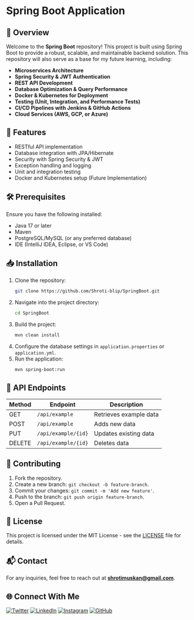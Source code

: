 # Spring Boot Application

## 🚀 Overview
Welcome to the **Spring Boot** repository! This project is built using Spring Boot to provide a robust, scalable, and maintainable backend solution. This repository will also serve as a base for my future learning, including:
- **Microservices Architecture**
- **Spring Security & JWT Authentication**
- **REST API Development**
- **Database Optimization & Query Performance**
- **Docker & Kubernetes for Deployment**
- **Testing (Unit, Integration, and Performance Tests)**
- **CI/CD Pipelines with Jenkins & GitHub Actions**
- **Cloud Services (AWS, GCP, or Azure)**

## 📌 Features
- RESTful API implementation
- Database integration with JPA/Hibernate
- Security with Spring Security & JWT
- Exception handling and logging
- Unit and integration testing
- Docker and Kubernetes setup (Future Implementation)

## 🛠 Prerequisites
Ensure you have the following installed:
- Java 17 or later
- Maven
- PostgreSQL/MySQL (or any preferred database)
- IDE (IntelliJ IDEA, Eclipse, or VS Code)

## 📥 Installation
1. Clone the repository:
   ```sh
   git clone https://github.com/Shroti-blip/SpringBoot.git
   ```
2. Navigate into the project directory:
   ```sh
   cd SpringBoot
   ```
3. Build the project:
   ```sh
   mvn clean install
   ```
4. Configure the database settings in `application.properties` or `application.yml`.
5. Run the application:
   ```sh
   mvn spring-boot:run
   ```

## 🔗 API Endpoints
| Method | Endpoint | Description |
|--------|---------|-------------|
| GET | `/api/example` | Retrieves example data |
| POST | `/api/example` | Adds new data |
| PUT | `/api/example/{id}` | Updates existing data |
| DELETE | `/api/example/{id}` | Deletes data |

## 🤝 Contributing
1. Fork the repository.
2. Create a new branch: `git checkout -b feature-branch`.
3. Commit your changes: `git commit -m 'Add new feature'`.
4. Push to the branch: `git push origin feature-branch`.
5. Open a Pull Request.

## 📜 License
This project is licensed under the MIT License - see the [LICENSE](LICENSE) file for details.

## 📬 Contact
For any inquiries, feel free to reach out at **shrotimuskan@gmail.com**.


## 🌐 Connect With Me
[![Twitter](https://img.shields.io/badge/Twitter-1DA1F2?style=for-the-badge&logo=twitter&logoColor=white)](https://x.com/stoic_aloof0?t=3OA_pxGGyY2ZTbaWl5HTlQ&s=09)
[![LinkedIn](https://img.shields.io/badge/LinkedIn-0077B5?style=for-the-badge&logo=linkedin&logoColor=white)](https://www.linkedin.com/in/muskan-shroti-498625294?utm_source=share&utm_campaign=share_via&utm_content=profile&utm_medium=android_app)
[![Instagram](https://img.shields.io/badge/Instagram-E4405F?style=for-the-badge&logo=instagram&logoColor=white)](https://www.instagram.co/elara_astrails?igsh=MWQ2cjFrd3E4cHhoMA==)
[![GitHub](https://img.shields.io/badge/GitHub-181717?style=for-the-badge&logo=github&logoColor=white)](https://github.com/Shroti-blip)

